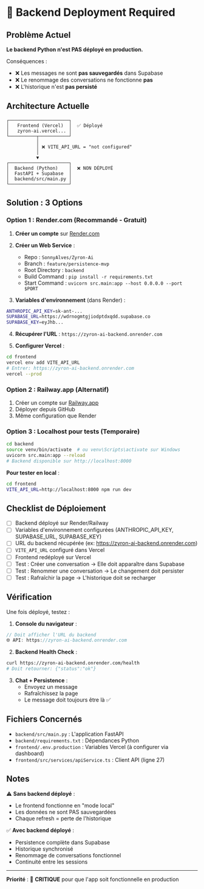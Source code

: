 # 🚨 Backend Deployment Required

## Problème Actuel

**Le backend Python n'est PAS déployé en production.**

Conséquences :
- ❌ Les messages ne sont **pas sauvegardés** dans Supabase
- ❌ Le renommage des conversations ne fonctionne **pas**
- ❌ L'historique n'est **pas persisté**

## Architecture Actuelle

```
┌──────────────────────┐
│   Frontend (Vercel)  │  ✅ Déployé
│   zyron-ai.vercel... │
└──────────┬───────────┘
           │
           │ ❌ VITE_API_URL = "not configured"
           │
           ▼
┌──────────────────────┐
│  Backend (Python)    │  ❌ NON DÉPLOYÉ
│  FastAPI + Supabase  │
│  backend/src/main.py │
└──────────────────────┘
```

## Solution : 3 Options

### Option 1 : Render.com (Recommandé - Gratuit)

1. **Créer un compte** sur [Render.com](https://render.com)

2. **Créer un Web Service** :
   - Repo : `SonnyAlves/Zyron-Ai`
   - Branch : `feature/persistence-mvp`
   - Root Directory : `backend`
   - Build Command : `pip install -r requirements.txt`
   - Start Command : `uvicorn src.main:app --host 0.0.0.0 --port $PORT`

3. **Variables d'environnement** (dans Render) :
```bash
ANTHROPIC_API_KEY=sk-ant-...
SUPABASE_URL=https://wdrnogmtgjiodptdxqdd.supabase.co
SUPABASE_KEY=eyJhb...
```

4. **Récupérer l'URL** : `https://zyron-ai-backend.onrender.com`

5. **Configurer Vercel** :
```bash
cd frontend
vercel env add VITE_API_URL
# Entrer: https://zyron-ai-backend.onrender.com
vercel --prod
```

### Option 2 : Railway.app (Alternatif)

1. Créer un compte sur [Railway.app](https://railway.app)
2. Déployer depuis GitHub
3. Même configuration que Render

### Option 3 : Localhost pour tests (Temporaire)

```bash
cd backend
source venv/bin/activate  # ou venv\Scripts\activate sur Windows
uvicorn src.main:app --reload
# Backend disponible sur http://localhost:8000
```

**Pour tester en local** :
```bash
cd frontend
VITE_API_URL=http://localhost:8000 npm run dev
```

## Checklist de Déploiement

- [ ] Backend déployé sur Render/Railway
- [ ] Variables d'environnement configurées (ANTHROPIC_API_KEY, SUPABASE_URL, SUPABASE_KEY)
- [ ] URL du backend récupérée (ex: https://zyron-ai-backend.onrender.com)
- [ ] `VITE_API_URL` configuré dans Vercel
- [ ] Frontend redéployé sur Vercel
- [ ] Test : Créer une conversation → Elle doit apparaître dans Supabase
- [ ] Test : Renommer une conversation → Le changement doit persister
- [ ] Test : Rafraîchir la page → L'historique doit se recharger

## Vérification

Une fois déployé, testez :

1. **Console du navigateur** :
```javascript
// Doit afficher l'URL du backend
🌐 API: https://zyron-ai-backend.onrender.com
```

2. **Backend Health Check** :
```bash
curl https://zyron-ai-backend.onrender.com/health
# Doit retourner: {"status":"ok"}
```

3. **Chat + Persistence** :
   - Envoyez un message
   - Rafraîchissez la page
   - Le message doit toujours être là ✅

## Fichiers Concernés

- `backend/src/main.py` : L'application FastAPI
- `backend/requirements.txt` : Dépendances Python
- `frontend/.env.production` : Variables Vercel (à configurer via dashboard)
- `frontend/src/services/apiService.ts` : Client API (ligne 27)

## Notes

⚠️ **Sans backend déployé** :
- Le frontend fonctionne en "mode local"
- Les données ne sont PAS sauvegardées
- Chaque refresh = perte de l'historique

✅ **Avec backend déployé** :
- Persistence complète dans Supabase
- Historique synchronisé
- Renommage de conversations fonctionnel
- Continuité entre les sessions

---

**Priorité** : 🔴 **CRITIQUE** pour que l'app soit fonctionnelle en production

